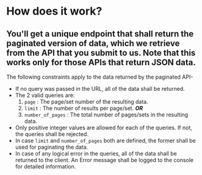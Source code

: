 # How does it work?  
You'll get a unique endpoint that shall return the paginated version of data, which we retrieve from the API that you submit to us. Note that this works only for those APIs that return JSON data.  
---
The following constraints apply to the data returned by the paginated API-

- If no query was passed in the URL, all of the data shall be returned.
- The 2 valid queries are:
  1. `page` : The page/set number of the resulting data.
  2. `limit` : The number of results per page/set.
  ***OR***
  3. `number_of_pages` : The total number of pages/sets in the resulting data.
- Only positive integer values are allowed for each of the queries. If not, the queries shall be rejected.
- In case `limit` and `number_of_pages` both are defined, the former shall be used for paginating the data.
- In case of any logical error in the queries, all of the data shall be returned to the client. An Error message shall be logged to the console for detailed information.